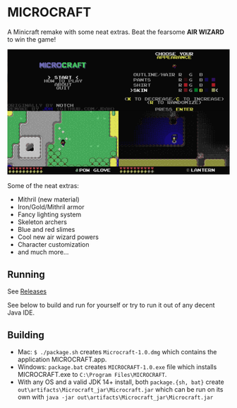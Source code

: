 # MICROCRAFT
A Minicraft remake with some neat extras. Beat the fearsome **AIR WIZARD** to win the game!

![screenshot](screen.png)

Some of the neat extras:
- Mithril (new material)
- Iron/Gold/Mithril armor
- Fancy lighting system
- Skeleton archers
- Blue and red slimes
- Cool new air wizard powers
- Character customization
- and much more...

## Running
See [Releases](https://github.com/jdah/microcraft/releases)

See below to build and run for yourself or try to run it out of any decent Java IDE.

## Building
- Mac: `$ ./package.sh` creates `Microcraft-1.0.dmg` which contains the application MICROCRAFT.app.
- Windows: `package.bat` creates `MICROCRAFT-1.0.exe` file which installs MICROCRAFT.exe to `C:\Program Files\MICROCRAFT`.
- With any OS and a valid JDK 14+ install, both `package.{sh, bat}` create `out\artifacts\Microcraft_jar\Microcraft.jar` which can be run on its own with `java -jar out\artifacts\Microcraft_jar\Microcraft.jar`
